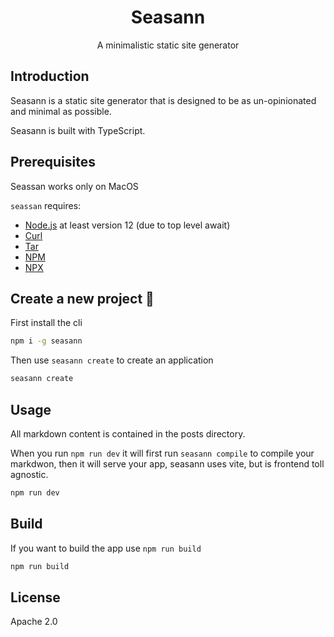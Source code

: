 <div align="center">
    <h1>Seasann</h1>
    <p>A minimalistic static site generator</p>
</div>


## Introduction

Seasann is a static site generator that is designed to be as un-opinionated and minimal as possible.

Seasann is built with TypeScript.

## Prerequisites

Seassan works only on MacOS 

`seassan` requires:

-   [Node.js](https://nodejs.org) at least version 12 (due to top level await)
-   [Curl](https://curl.se)
-   [Tar](https://www.gnu.org/software/tar/)
-   [NPM](https://www.npmjs.com)
-   [NPX](https://docs.npmjs.com/cli/v7/commands/npx/)

## Create a new project 💾

First install the cli

```bash
npm i -g seasann
```

Then use `seasann create` to create an application

```bash
seasann create
```

## Usage

All markdown content is contained in the posts directory.

When you run `npm run dev` it will first run `seasann compile` to compile your markdwon, then it will serve your app, seasann uses vite, but is frontend toll agnostic.

```bash
npm run dev
```

## Build

If you want to build the app use `npm run build`

```bash
npm run build
```

## License

Apache 2.0
